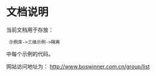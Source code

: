 # 文档说明

当前文档用于存放：

     示例库->三维示例->隔离

中每个示例的代码。

网站访问地址为：
  http://www.boswinner.com.cn/group/list

